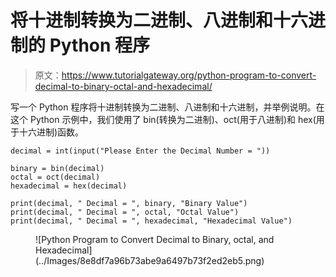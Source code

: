 # 将十进制转换为二进制、八进制和十六进制的 Python 程序

> 原文：<https://www.tutorialgateway.org/python-program-to-convert-decimal-to-binary-octal-and-hexadecimal/>

写一个 Python 程序将十进制转换为二进制、八进制和十六进制，并举例说明。在这个 Python 示例中，我们使用了 bin(转换为二进制)、oct(用于八进制)和 hex(用于十六进制)函数。

```
decimal = int(input("Please Enter the Decimal Number = "))

binary = bin(decimal)
octal = oct(decimal)
hexadecimal = hex(decimal)

print(decimal, " Decimal = ", binary, "Binary Value")
print(decimal, " Decimal = ", octal, "Octal Value")
print(decimal, " Decimal = ", hexadecimal, "Hexadecimal Value")
```

<figure class="wp-block-image size-large">![Python Program to Convert Decimal to Binary, octal, and Hexadecimal](../Images/8e8df7a96b73abe9a6497b73f2ed2eb5.png)</figure>